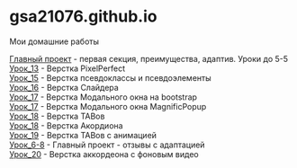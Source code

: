 # gsa21076.github.io
Мои домашние работы

[Главный проект](https://gsa21076.github.io/main-project/ "Штукатурка стен") - первая секция, преимущества, адаптив. Уроки до 5-5  
[Урок_13](https://gsa21076.github.io/adaptive/ "Адаптив") - Верстка PixelPerfect  
[Урок_15](https://gsa21076.github.io/psevdoclass/ "Hover-before") - Верстка псевдоклассы и псевдоэлементы  
[Урок_16](https://gsa21076.github.io/slider/ "Slider") - Верстка Слайдера  
[Урок_17](https://gsa21076.github.io/modal_windows/bootstrap/ "Modal-window") - Верстка Модального окна на bootstrap   
[Урок_17](https://gsa21076.github.io/Magnific-Popup/ "Modal-window") - Верстка Модального окна MagnificPopup  
[Урок_18](https://gsa21076.github.io/tab/ "TAB") - Верстка TABов  
[Урок_18](https://gsa21076.github.io/accordion/ "Accordion") - Верстка Акордиона  
[Урок_19](https://gsa21076.github.io/tab/ "TAB") - Верстка TABов с анимацией  
[Урок_6-8](gsa21076.github.io/src/ "Урок 6-8") - Главный проект - отзывы с адаптацией  
[Урок_20](https://gsa21076.github.io/project%2020-video/ "Accordeon with Video") - Верстка аккордеона с фоновым видео  




